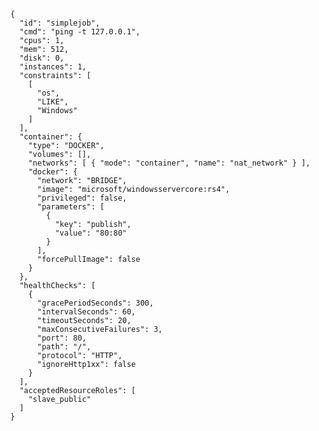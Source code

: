       {
        "id": "simplejob",
        "cmd": "ping -t 127.0.0.1",
        "cpus": 1,
        "mem": 512,
        "disk": 0,
        "instances": 1,
        "constraints": [
          [
            "os",
            "LIKE",
            "Windows"
          ]
        ],
        "container": {
          "type": "DOCKER",
          "volumes": [],
          "networks": [ { "mode": "container", "name": "nat_network" } ],
          "docker": {
            "network": "BRIDGE",
            "image": "microsoft/windowsservercore:rs4",
            "privileged": false,
            "parameters": [
              {
                "key": "publish",
                "value": "80:80"
              }
            ],
            "forcePullImage": false
          }
        },
        "healthChecks": [
          {
            "gracePeriodSeconds": 300,
            "intervalSeconds": 60,
            "timeoutSeconds": 20,
            "maxConsecutiveFailures": 3,
            "port": 80,
            "path": "/",
            "protocol": "HTTP",
            "ignoreHttp1xx": false
          }
        ],
        "acceptedResourceRoles": [
          "slave_public"
        ]
      }
